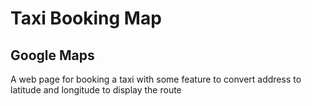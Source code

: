 # Taxi Booking Map

## Google Maps

A web page for booking a taxi with some feature to convert address to latitude and longitude to display the route 